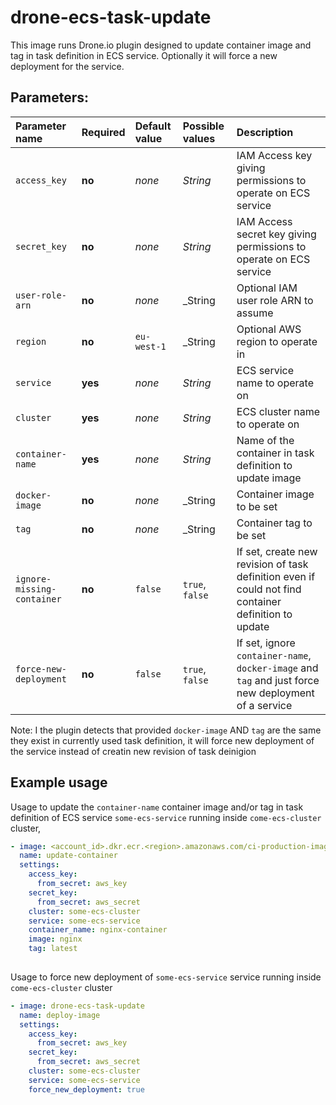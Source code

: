 # drone-ecs-task-update

This image runs Drone.io plugin designed to update container image and tag in task definition in ECS service. Optionally it will force a new deployment for the service.

## Parameters:

| Parameter name             | Required | Default value | Possible values | Description                                                                                          |
| :------------------------- | :------- | :------------ | :-------------- | :--------------------------------------------------------------------------------------------------- |
| `access_key`               | **no**   | _none_        | _String_        | IAM Access key giving permissions to operate on ECS service                                          |
| `secret_key`               | **no**   | _none_        | _String_        | IAM Access secret key giving permissions to operate on ECS service                                   |
| `user-role-arn`            | **no**   | _none_        | _String         | Optional IAM user role ARN to assume                                                                 |
| `region`                   | **no**   | `eu-west-1`   | _String         | Optional AWS region to operate in                                                                    |
| `service`                  | **yes**  | _none_        | _String_        | ECS service name to operate on                                                                       |
| `cluster`                  | **yes**  | _none_        | _String_        | ECS cluster name to operate on                                                                       |
| `container-name`           | **yes**  | _none_        | _String_        | Name of the container in task definition to update image                                             |
| `docker-image`             | **no**   | _none_        | _String         | Container image to be set                                                                            |
| `tag`                      | **no**   | _none_        | _String         | Container tag to be set                                                                              |
| `ignore-missing-container` | **no**   | `false`       | `true`, `false` | If set, create new revision of task definition even if could not find container definition to update |
| `force-new-deployment`     | **no**   | `false`       | `true`, `false` | If set, ignore `container-name`, `docker-image` and `tag` and just force new deployment of a service |

Note: I the plugin detects that provided `docker-image` AND `tag` are the same they exist in currently used task definition, it will force new deployment of the service instead of creatin new revision of task deinigion


## Example usage


Usage to update the `container-name` container image and/or tag in task definition of ECS service `some-ecs-service` running inside `come-ecs-cluster` cluster, 
```yaml
- image: <account_id>.dkr.ecr.<region>.amazonaws.com/ci-production-images-ecr/drone-ecs-task-update
  name: update-container
  settings:
    access_key:
      from_secret: aws_key
    secret_key:
      from_secret: aws_secret
    cluster: some-ecs-cluster
    service: some-ecs-service
    container_name: nginx-container
    image: nginx
    tag: latest
    
```

Usage to force new deployment of `some-ecs-service` service running inside `come-ecs-cluster` cluster
```yaml
- image: drone-ecs-task-update
  name: deploy-image
  settings:
    access_key:
      from_secret: aws_key
    secret_key:
      from_secret: aws_secret
    cluster: some-ecs-cluster
    service: some-ecs-service
    force_new_deployment: true
```
